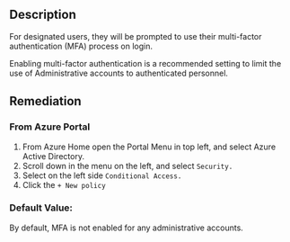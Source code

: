 ## Description

For designated users, they will be prompted to use their multi-factor authentication (MFA) process on login.

Enabling multi-factor authentication is a recommended setting to limit the use of Administrative accounts to authenticated personnel.

## Remediation

### From Azure Portal

  1. From Azure Home open the Portal Menu in top left, and select Azure Active Directory.
  2. Scroll down in the menu on the left, and select `Security.`
  3. Select on the left side `Conditional Access.`
  4. Click the `+ New policy`

### Default Value:

By default, MFA is not enabled for any administrative accounts.